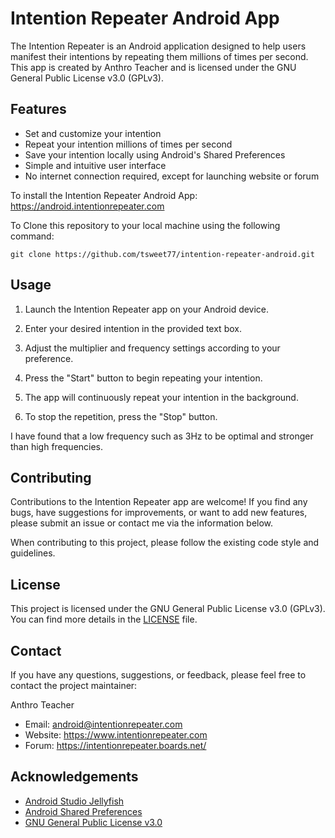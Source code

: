 # Intention Repeater Android App

The Intention Repeater is an Android application designed to help users manifest their intentions by repeating them millions of times per second. This app is created by Anthro Teacher and is licensed under the GNU General Public License v3.0 (GPLv3).

## Features

- Set and customize your intention
- Repeat your intention millions of times per second
- Save your intention locally using Android's Shared Preferences
- Simple and intuitive user interface
- No internet connection required, except for launching website or forum

To install the Intention Repeater Android App: https://android.intentionrepeater.com

To Clone this repository to your local machine using the following command:
   ```
   git clone https://github.com/tsweet77/intention-repeater-android.git
   ```
## Usage

1. Launch the Intention Repeater app on your Android device.

2. Enter your desired intention in the provided text box.

3. Adjust the multiplier and frequency settings according to your preference.

4. Press the "Start" button to begin repeating your intention.

5. The app will continuously repeat your intention in the background.

6. To stop the repetition, press the "Stop" button.

I have found that a low frequency such as 3Hz to be optimal and stronger than high frequencies.

## Contributing

Contributions to the Intention Repeater app are welcome! If you find any bugs, have suggestions for improvements, or want to add new features, please submit an issue
or contact me via the information below.

When contributing to this project, please follow the existing code style and guidelines.

## License

This project is licensed under the GNU General Public License v3.0 (GPLv3). You can find more details in the [LICENSE](LICENSE) file.

## Contact

If you have any questions, suggestions, or feedback, please feel free to contact the project maintainer:

Anthro Teacher
- Email: android@intentionrepeater.com
- Website: https://www.intentionrepeater.com
- Forum: https://intentionrepeater.boards.net/

## Acknowledgements

- [Android Studio Jellyfish](https://developer.android.com/studio)
- [Android Shared Preferences](https://developer.android.com/reference/android/content/SharedPreferences)
- [GNU General Public License v3.0](https://www.gnu.org/licenses/gpl-3.0.en.html)
